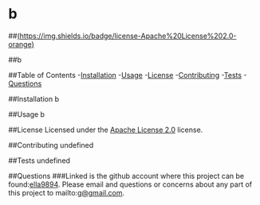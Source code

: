 
  # b

  ##[(https://img.shields.io/badge/license-Apache%20License%202.0-orange)]((https://spdx.org/licenses/Apache-2.0.html))

  ##b

  ##Table of Contents
    -[Installation](#Installation)
    -[Usage](#Usage)
    -[License](#License)
    -[Contributing](#Contributing)
    -[Tests](#Tests)
    -[Questions](#Questions)

  ##Installation
  b

  ##Usage
  b

  ##License
  Licensed under the [Apache License 2.0]((https://spdx.org/licenses/Apache-2.0.html)) license.

  ##Contributing
  undefined

  ##Tests
  undefined

  ##Questions
  ###Linked is the github account where this project can be found:[ella9894](https://github.com/ella9894).
  Please email and questions or concerns about any part of this project to mailto:g@gmail.com.
